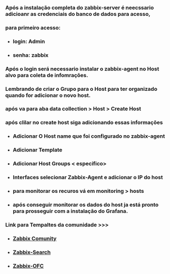 ### Após a instalação completa do zabbix-server é neecssario adicioanr as credenciais do banco de dados para acesso,

### para primeiro acesso:

- ### login: Admin
- ### senha: zabbix

### Após o login será necessario instalar o zabbix-agent no Host alvo para coleta de infomrações.

### Lembrando de criar o Grupo para o Host para ter organizado quando for adicionar o novo host.

### após va para aba data collection > Host > Create Host

### após clilar no create host siga adicionando essas informações

- ### Adicionar O Host name que foi configurado no zabbix-agent
- ### Adicionar Template
- ### Adicionar Host Groups < especifico>
- ### Interfaces selecionar Zabbix-Agent e adicionar o IP do host

- ### para monitorar os recuros vá em monitoring > hosts

- ### após conseguir monitorar os dados do host ja está pronto para prosseguir com a instalação do Grafana.


### Link para Tempaltes da comunidade >>>
* ### [Zabbix Comunity](https://github.com/zabbix/community-templates)
* ### [Zabbix-Search](https://monitoringartist.github.io/zabbix-searcher/)
* ### [Zabbix-OFC](https://www.zabbix.com/integrations)